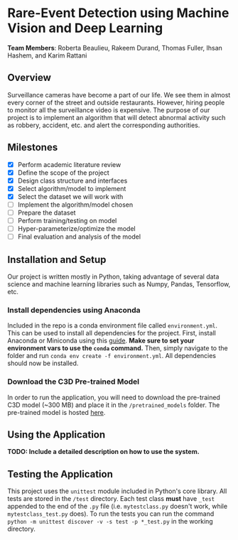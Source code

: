 # Rare-Event Detection using Machine Vision and Deep Learning
**Team Members**: Roberta Beaulieu, Rakeem Durand, Thomas Fuller, Ihsan Hashem, and Karim Rattani

## Overview
Surveillance cameras have become a part of our life. We see them in almost every corner of the street and outside restaurants. However, hiring people to monitor all the surveillance video is expensive. The purpose of our project is to implement an algorithm that will detect abnormal activity such as robbery, accident, etc. and alert the corresponding authorities.

## Milestones
 - [x] Perform academic literature review
 - [x] Define the scope of the project
 - [x] Design class structure and interfaces
 - [x] Select algorithm/model to implement
 - [x] Select the dataset we will work with
 - [ ] Implement the algorithm/model chosen
 - [ ] Prepare the dataset
 - [ ] Perform training/testing on model
 - [ ] Hyper-parameterize/optimize the model
 - [ ] Final evaluation and analysis of the model

## Installation and Setup
Our project is written mostly in Python, taking advantage of several data science and machine learning libraries such as Numpy, Pandas, Tensorflow, etc.

### Install dependencies using Anaconda
Included in the repo is a conda environment file called `environment.yml`. This can be used to install all dependencies for the project. First, install Anaconda or Miniconda using this [guide](https://conda.io/docs/user-guide/install/index.html). **Make sure to set your environment vars to use the `conda` command.** Then, simply navigate to the folder and run `conda env create -f environment.yml`. All dependencies should now be installed.

### Download the C3D Pre-trained Model
In order to run the application, you will need to download the pre-trained C3D model (~300 MB) and place it in the `/pretrained_models` folder. The pre-trained model is hosted [here](https://www.dropbox.com/s/u5fxqzks2pkaolx/c3d_ucf101_finetune_whole_iter_20000_TF.model?dl=0).

## Using the Application
**TODO: Include a detailed description on how to use the system.**

## Testing the Application
This project uses the `unittest` module included in Python's core library. All tests are stored in the `/test` directory. Each test class **must** have `_test` appended to the end of the `.py` file (i.e. `mytestclass.py` doesn't work, while `mytestclass_test.py` does). To run the tests you can run the command `python -m unittest discover -v -s test -p *_test.py` in the working directory.
